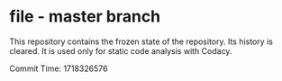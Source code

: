 # file - master branch

This repository contains the frozen state of the repository.
Its history is cleared. It is used only for static code
analysis with Codacy.

Commit Time: 1718326576